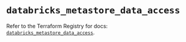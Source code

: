 # `databricks_metastore_data_access`

Refer to the Terraform Registry for docs: [`databricks_metastore_data_access`](https://registry.terraform.io/providers/databricks/databricks/1.85.0/docs/resources/metastore_data_access).
